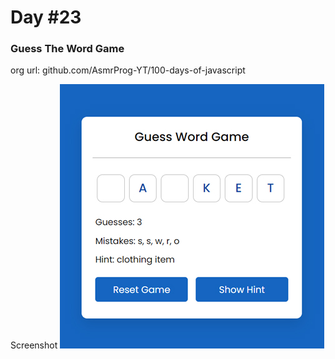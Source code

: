 # Day #23

### Guess The Word Game
org url: github.com/AsmrProg-YT/100-days-of-javascript

Screenshot
![sc](./screenshot.jpg)